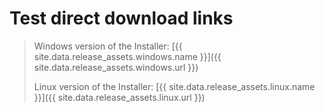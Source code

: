 # Test direct download links

> Windows version of the Installer: [{{ site.data.release_assets.windows.name }}]({{ site.data.release_assets.windows.url }})
>
> Linux version of the Installer: [{{ site.data.release_assets.linux.name }}]({{ site.data.release_assets.linux.url }})
